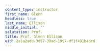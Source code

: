 ```yaml
---
content_type: instructor
first_name: Glenn
headless: true
last_name: Ellison
middle_initial: ''
salutation: Prof.
title: Prof. Glenn Ellison
uid: 2a1a2add-3d97-38ad-1997-df1f491b4bcd
---
```

